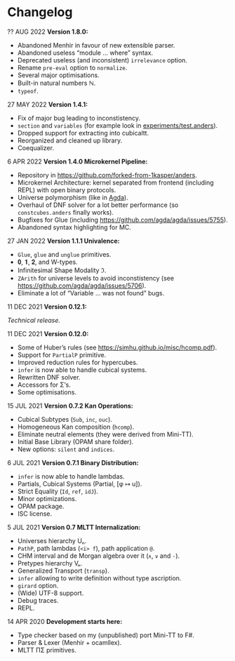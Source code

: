 Changelog
=========

?? AUG 2022 **Version 1.8.0:**

* Abandoned Menhir in favour of new extensible parser.
* Abandoned useless “module … where” syntax.
* Deprecated useless (and inconsistent) `irrelevance` option.
* Rename `pre-eval` option to `normalize`.
* Several major optimisations.
* Built-in natural numbers ℕ.
* `typeof`.

27 MAY 2022 **Version 1.4.1:**

* Fix of major bug leading to inconstistency.
* `section` and `variables` (for example look in [experiments/test.anders](https://github.com/forked-from-1kasper/anders/blob/master/experiments/test.anders)).
* Dropped support for extracting into cubicaltt.
* Reorganized and cleaned up library.
* Coequalizer.

6 APR 2022 **Version 1.4.0 Microkernel Pipeline:**

* Repository in https://github.com/forked-from-1kasper/anders.
* Microkernel Architecture: kernel separated from frontend (including REPL) with open binary protocols.
* Universe polymorphism (like in [Agda](https://agda.readthedocs.io/en/latest/language/universe-levels.html)).
* Overhaul of DNF solver for a lot better performance (so `constcubes.anders` finally works).
* Bugfixes for Glue (including https://github.com/agda/agda/issues/5755).
* Abandoned syntax highlighting for MC.

27 JAN 2022 **Version 1.1.1 Univalence:**

* `Glue`, `glue` and `unglue` primitives.
* 𝟎, 𝟏, 𝟐, and W-types.
* Infinitesimal Shape Modality ℑ.
* `ZArith` for universe levels to avoid inconstistency (see https://github.com/agda/agda/issues/5706).
* Eliminate a lot of “Variable … was not found” bugs.

11 DEC 2021 **Version 0.12.1:**

*Technical release.*

11 DEC 2021 **Version 0.12.0:**

* Some of Huber’s rules (see https://simhu.github.io/misc/hcomp.pdf).
* Support for `PartialP` primitive.
* Improved reduction rules for hypercubes.
* `infer` is now able to handle cubical systems.
* Rewritten DNF solver.
* Accessors for Σ’s.
* Some optimisations.

15 JUL 2021 **Version 0.7.2 Kan Operations:**

* Cubical Subtypes (`Sub`, `inc`, `ouc`).
* Homogeneous Kan composition (`hcomp`).
* Eliminate neutral elements (they were derived from Mini-TT).
* Initial Base Library (OPAM share folder).
* New options: `silent` and `indices`.

6 JUL 2021 **Version 0.7.1 Binary Distribution:**

* `infer` is now able to handle lambdas.
* Partials, Cubical Systems (Partial, [φ ↦ u]).
* Strict Equality (`Id`, `ref`, `idJ`).
* Minor optimizations.
* OPAM package.
* ISC license.

5 JUL 2021 **Version 0.7 MLTT Internalization:**

* Universes hierarchy Uₙ.
* `PathP`, path lambdas (`<i> f`), path application `@`.
* CHM interval and de Morgan algebra over it (`∧`, `∨` and `-`).
* Pretypes hierarchy Vₙ.
* Generalized Transport (`transp`).
* `infer` allowing to write definition without type ascription.
* `girard` option.
* (Wide) UTF-8 support.
* Debug traces.
* REPL.

14 APR 2020 **Development starts here:**
* Type checker based on my (unpublished) port Mini-TT to F#.
* Parser & Lexer (Menhir + ocamllex).
* MLTT ΠΣ primitives.